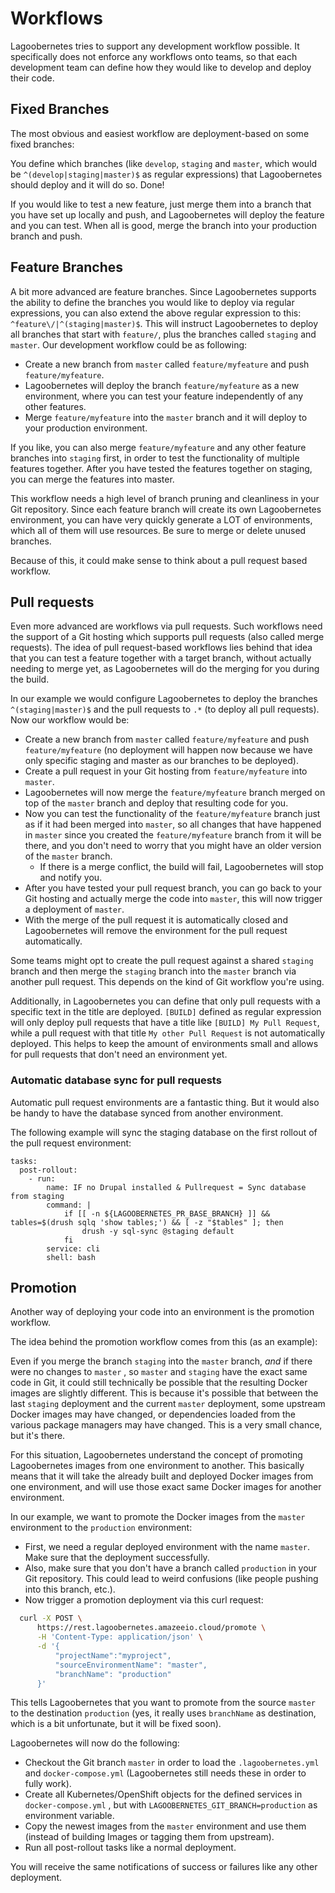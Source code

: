 # Workflows

Lagoobernetes tries to support any development workflow possible. It specifically does not enforce any workflows onto teams, so that each development team can define how they would like to develop and deploy their code.

## Fixed Branches

The most obvious and easiest workflow are deployment-based on some fixed branches:

You define which branches \(like `develop`, `staging` and `master`, which would be `^(develop|staging|master)$` as regular expressions\) that Lagoobernetes should deploy and it will do so. Done!

If you would like to test a new feature, just merge them into a branch that you have set up locally and push, and Lagoobernetes will deploy the feature and you can test. When all is good, merge the branch into your production branch and push.

## Feature Branches

A bit more advanced are feature branches. Since Lagoobernetes supports the ability to define the branches you would like to deploy via regular expressions, you can also extend the above regular expression to this: `^feature\/|^(staging|master)$`. This will instruct Lagoobernetes to deploy all branches that start with `feature/`, plus the branches called `staging` and `master`. Our development workflow could be as following:

* Create a new branch from `master` called `feature/myfeature` and push `feature/myfeature`.
* Lagoobernetes will deploy the branch `feature/myfeature` as a new environment, where you can test your feature independently of any other features.
* Merge `feature/myfeature` into the `master` branch and it will deploy to your production environment.

If you like, you can also merge `feature/myfeature` and any other feature branches into `staging` first, in order to test the functionality of multiple features together. After you have tested the features together on staging, you can merge the features into master.

This workflow needs a high level of branch pruning and cleanliness in your Git repository. Since each feature branch will create its own Lagoobernetes environment, you can have very quickly generate a LOT of environments, which all of them will use resources. Be sure to merge or delete unused branches.

Because of this, it could make sense to think about a pull request based workflow.

## Pull requests

Even more advanced are workflows via pull requests. Such workflows need the support of a Git hosting which supports pull requests \(also called merge requests\). The idea of pull request-based workflows lies behind that idea that you can test a feature together with a target branch, without actually needing to merge yet, as Lagoobernetes will do the merging for you during the build.

In our example we would configure Lagoobernetes to deploy the branches `^(staging|master)$` and the pull requests to `.*` \(to deploy all pull requests\). Now our workflow would be:

* Create a new branch from `master` called `feature/myfeature` and push `feature/myfeature` \(no deployment will happen now because we have only specific staging and master as our branches to be deployed\).
* Create a pull request in your Git hosting from `feature/myfeature` into `master`.
* Lagoobernetes will now merge the `feature/myfeature` branch merged on top of the `master` branch and deploy that resulting code for you.
* Now you can test the functionality of the `feature/myfeature` branch just as if it had been merged into `master`, so all changes that have happened in `master` since you created the  `feature/myfeature` branch from it will be there, and you don't need to worry that you might have an older version of the `master` branch.
  * If there is a merge conflict, the build will fail, Lagoobernetes will stop and notify you.
* After you have tested your pull request branch, you can go back to your Git hosting and actually merge the code into `master`, this will now trigger a deployment of `master`.
* With the merge of the pull request it is automatically closed and Lagoobernetes will remove the environment for the pull request automatically.

Some teams might opt to create the pull request against a shared `staging` branch and then merge the `staging` branch into the `master` branch via another pull request. This depends on the kind of Git workflow you're using.

Additionally, in Lagoobernetes you can define that only pull requests with a specific text in the title are deployed. `[BUILD]` defined as regular expression will only deploy pull requests that have a title like `[BUILD] My Pull Request`, while a pull request with that title `My other Pull Request` is not automatically deployed. This helps to keep the amount of environments small and allows for pull requests that don't need an environment yet.

### Automatic database sync for pull requests

Automatic pull request environments are a fantastic thing. But it would also be handy to have the database synced from another environment.

The following example will sync the staging database on the first rollout of the pull request environment:


```
tasks:
  post-rollout:
    - run:
        name: IF no Drupal installed & Pullrequest = Sync database from staging
        command: |
            if [[ -n ${LAGOOBERNETES_PR_BASE_BRANCH} ]] && tables=$(drush sqlq 'show tables;') && [ -z "$tables" ]; then
                drush -y sql-sync @staging default
            fi
        service: cli
        shell: bash
```


## Promotion

Another way of deploying your code into an environment is the promotion workflow.

The idea behind the promotion workflow comes from this \(as an example\):

Even if you merge the branch `staging` into the `master` branch, _and_ if there were no changes to `master` , so `master` and `staging` have the exact same code in Git, it could still technically be possible that the resulting Docker images are slightly different. This is because it's possible that between the last `staging` deployment and the current `master` deployment, some upstream Docker images may have changed, or dependencies loaded from the various package managers may have changed. This is a very small chance, but it's there.

For this situation, Lagoobernetes understand the concept of promoting Lagoobernetes images from one environment to another. This basically means that it will take the already built and deployed Docker images from one environment, and will use those exact same Docker images for another environment.

In our example, we want to promote the Docker images from the `master` environment to the `production` environment:

* First, we need a regular deployed environment with the name `master`. Make sure that the deployment successfully.
* Also, make sure that you don't have a branch called `production` in your Git repository. This could lead to weird confusions \(like people pushing into this branch, etc.\).
* Now trigger a promotion deployment via this curl request:

```bash
  curl -X POST \
      https://rest.lagoobernetes.amazeeio.cloud/promote \
      -H 'Content-Type: application/json' \
      -d '{
          "projectName":"myproject",
          "sourceEnvironmentName": "master",
          "branchName": "production"
      }'
```

This tells Lagoobernetes that you want to promote from the source `master` to the destination `production` \(yes, it really uses `branchName` as destination, which is a bit unfortunate, but it will be fixed soon\).

Lagoobernetes will now do the following:

* Checkout the Git branch `master` in order to load the `.lagoobernetes.yml` and `docker-compose.yml` \(Lagoobernetes still needs these in order to fully work\).
* Create all Kubernetes/OpenShift objects for the defined services in `docker-compose.yml` , but with `LAGOOBERNETES_GIT_BRANCH=production` as environment variable.
* Copy the newest images from the `master` environment and use them \(instead of building Images or tagging them from upstream\).
* Run all post-rollout tasks like a normal deployment.

You will receive the same notifications of success or failures like any other deployment.

